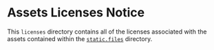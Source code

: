 # Assets Licenses Notice

This `licenses` directory contains all of the licenses associated with the assets contained within the [`static.files`](../static.files/) directory.
